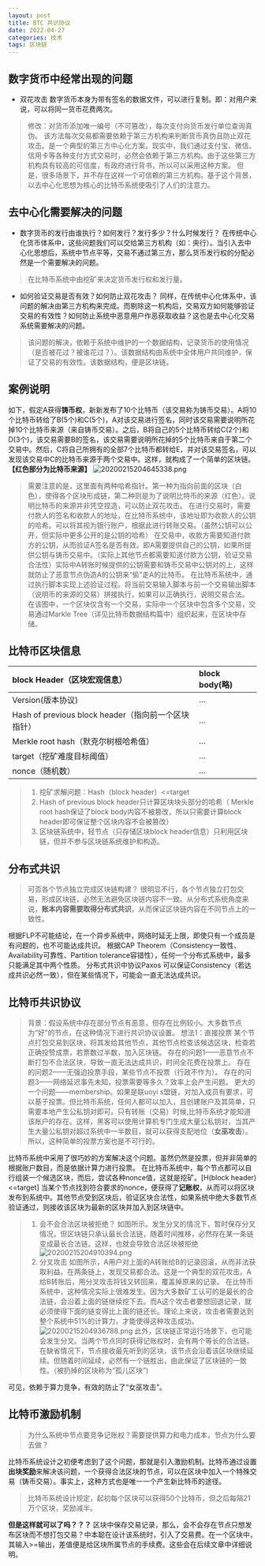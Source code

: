 ```yaml
---
layout: post
title: BTC 共识协议
date: 2022-04-27
categories: 技术
tags: 区块链 
---
```

## 数字货币中经常出现的问题

- 双花攻击
  数字货币本身为带有签名的数据文件，可以进行复制。即：对用户来说，可以将同一货币花费两次。

> 修改：对货币添加唯一编号（不可篡改），每次支付向货币发行单位查询真伪。
> 该方法每次交易都需要依赖于第三方机构来判断货币真伪且防止双花攻击。是一个典型的第三方中心化方案。现实中，我们通过支付宝、微信、信用卡等各种支付方式交易时，必然会依赖于第三方机构。由于这些第三方机构具有较高的可信度，有政府进行背书，所以可以采用这种方案。
> 但是，很多场景下，并不存在这样一个可信赖的第三方机构。基于这个背景，以去中心化思想为核心的比特币系统便吸引了人们的注意力。

## 去中心化需要解决的问题

- 数字货币的发行由谁执行？如何发行？发行多少？什么时候发行？
  在传统中心化货币体系中，这些问题我们可以交给第三方机构（如：央行）。当引入去中心化思想后，系统中节点平等，交易不通过第三方，那么货币发行权的分配必然是一个需要解决的问题。

> 在比特币系统中由挖矿来决定货币发行权和发行量。

- 如何验证交易是否有效？如何防止双花攻击？
  同样，在传统中心化体系中，该问题的解决由第三方机构来完成。而剔除这一机构后，交易双方如何能够验证交易的有效性？如何防止系统中恶意用户作恶获取收益？这也是去中心化交易系统需要解决的问题。

> 该问题的解决，依赖于系统中维护的一个数据结构，记录货币的使用情况（是否被花过？被谁花过？）。该数据结构由系统中全体用户共同维护，保证了交易的有效性。该数据结构，便是区块链。

## 案例说明

如下，假定A获得**铸币权**，新新发布了10个比特币（该交易称为铸币交易）。A将10个比特币转给了B(5个)和C(5个)，A对该交易进行签名，同时该交易需要说明所花掉10个比特币来源（来自铸币交易）。之后，B将自己的5个比特币转给C(2个)和D(3个)，该交易需要B的签名，该交易需要说明所花掉的5个比特币来自于第二个交易中。然后，C将自己所拥有的全部7个比特币都转给E，并对该交易签名，可以发现该交易中C的比特币来源于两个交易中。这样，就构成了一个简单的区块链。**【红色部分为比特币来源】**
![20200215204645338.png](https://image.hanblog.fun/images/2022/04/26/20200215204645338.png)

> 需要注意的是，这里面有两种哈希指针。第一种为指向前面的区块（白色），使得各个区块形成链，第二种则是为了说明比特币的来源（红色）。说明比特币的来源并非凭空捏造，可以防止双花攻击。
> 在进行交易时，需要付款人的签名和收款人的地址，在比特币系统中，该地址即为收款人的公钥的哈希。可以将其视为银行账户，根据此进行转账交易。（虽然公钥可以公开，但实际中更多公开的是公钥的哈希）
> 在交易中，收款方需要知道付款方的公钥，从而验证A签名是否有效。即A需要提供自己的公钥，如果所提供公钥与铸币交易中。（实际上其他节点都需要知道付款方公钥，验证交易合法性）实际中A转账时候提供的公钥需要和铸币交易中公钥对的上，这样就防止了恶意节点伪造A的公钥来“偷”走A的比特币。
> 在比特币系统中，通过执行脚本实现上述验证过程。将当前交易输入脚本与前一个交易输出脚本（说明币的来源的交易）拼接执行，如果可以正确执行，说明交易合法。
> 在该图中，一个区块仅含有一个交易，实际中一个区块中包含多个交易，交易通过Markle Tree（详见比特币数据结构篇中）组织起来，在区块中存储。

## 比特币区块信息

| block Header（区块宏观信息）                        | block body(略) |
| :-------------------------------------------------- | :------------- |
| Version(版本协议)                                   | …              |
| Hash of previous block header（指向前一个区块指针） | …              |
| Merkle root hash（默克尔树根哈希值）                | …              |
| target（挖矿难度目标阈值）                          | …              |
| nonce（随机数）                                     | …              |

> 1. 挖矿求解问题：Hash（block header）<=target
> 2. Hash of previous block header只计算区块块头部分的哈希（ Merkle root hash保证了block body内容不被篡改，所以只需要计算block header即可保证整个区块内容不会被篡改）
> 3. 区块链系统中，轻节点（只存储区块block header信息）只利用区块链，但并不参与区块链系统维护和构造。

## 分布式共识

> 可否各个节点独立完成区块链构建？
> 很明显不行，各个节点独立打包交易，形成区块链，必然无法避免区块链内容不一致。从分布式系统角度来说，**账本内容需要取得分布式共识**，从而保证区块链内容在不同节点上的一致性。

根据FLP不可能结论，在一个异步系统中，网络时延无上限，即使只有一个成员是有问题的，也不可能达成共识。
根据CAP Theorem（Consistency一致性、Availability可靠性、Partition tolerance容错性），任何一个分布式系统中，最多只能满足其中两个性质。
分布式共识中协议Paxos 可以保证Consistency（若达成共识必然一致），但在某些情况下，可能会一直无法达成共识。

## 比特币共识协议

> 背景：假设系统中存在部分节点有恶意，但存在比例较小。大多数节点为“好”的节点，在这种情况下进行共识协议设置。
> 想法1：直接投票
> 某个节点打包交易到区块，将其发给其他节点，其他节点检查该候选区块，检查若正确投赞成票，若票数过半数，加入区块链。
> 存在的问题1——恶意节点不断打包不合法区块，导致一直无法达成共识，时间全花费在投票上。
> 存在的问题2——无强迫投票手段，某些节点不投票（行政不作为）。
> 存在的问题3——网络延迟事先未知，投票需要等多久？效率上会产生问题。
> 更大的一个问题——membership。如果是联uoyi s盟链，对加入成员有要求，可以基于投票。但比特币系统，任何人都可以加入，且创建账户及其简单，只需要本地产生公私钥对即可。只有转账（交易）时候,比特币系统才能知道该账户的存在。这样，黑客可以使用计算机专门生成大量公私钥对，当其产生大量公私钥对超过系统中一半数目，就可以获得支配地位（**女巫攻击**）。所以，这种简单的投票方案也是不可行的。

比特币系统中采用了很巧妙的方案解决这个问题。虽然仍然是投票，但并非简单的根据账户数目，而是依据计算力进行投票。
在比特币系统中，每个节点都可以自行组装一个候选区块，而后，尝试各种nonce值，这就是挖矿。[H(block header)<=target]
当某个节点找到符合要求的nonce，便获得了**记账权**，从而可以将区块发布到系统中。其他节点受到区块后，验证区块合法性，如果系统中绝大多数节点验证通过，则接收该区块为最新的区块并加入到区块链中。

> 1. 会不会合法区块被拒绝？
>    如图所示。发生分叉的情况下，暂时保存分叉情况，但区块链只承认最长合法链，随着时间推移，必然存在某一条链变成最长合法链。这样，也就会导致合法区块被拒绝
>    ![20200215204910394.png](https://image.hanblog.fun/images/2022/04/26/20200215204910394.png)
> 2. 分叉攻击
>    如图所示，A用户对上面的A转账给B的记录回滚，从而非法获取利益。在两条链上，发现交易都合法。这是一个典型的双花攻击。A给B转账后，用分叉攻击将钱又转回来，覆盖掉原来的记录。
>    在比特币系统中，这种情况实际上很难发生。因为大多数矿工认可的是最长的合法链，会沿着上面的链继续挖下去。而A这个攻击者要想回退记录，就必须使得下面的链变得比上面的链还长。理论上来说，攻击者需要达到整个系统中51%的计算力，才能使得这种攻击成功。
>    ![20200215204936788.png](https://image.hanblog.fun/images/2022/04/26/20200215204936788.png)
>    此外，区块链正常运行场景下，也可能会发生分叉。当两个节点同时获得记账权时，会有两个等长的合法链。在缺省情况下，节点接收最先听到的区块，该节点会沿着该区块继续延续。但随着时间延续，必然有一个链胜出，由此保证了区块链的一致性。（被扔掉的区块称为“孤儿区块”)

可见，依赖于算力竞争，有效的防止了“女巫攻击”。

## 比特币激励机制

> 为什么系统中节点要竞争记账权？需要提供算力和电力成本，节点为什么要去做？

比特币系统设计之初便考虑到了这个问题，那就是引入激励机制。比特币通过设置**出块奖励**来解决该问题，一个获得合法区块的节点，可以在区块中加入一个特殊交易（铸币交易）。事实上，这种方式也是唯一一个产生新比特币的途径。

> 比特币系统设计规定，起初每个区块可以获得50个比特币，但之后每隔21万个区块，奖励减半。

**但是这样就可以了吗？？？**
区块中保存交易记录，那么，会不会存在节点只想发布区块而不想打包交易？中本聪在设计该系统时，引入了交易费。在一个区块中，其输入>=输出，差值便是给区块所属节点的手续费。这些会在后续文章中详细说明。